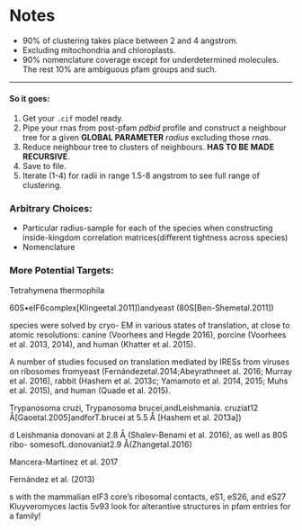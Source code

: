 


# Notes

- 90% of clustering takes place between 2 and 4 angstrom.
- Excluding  mitochondria and chloroplasts.
- 90% nomenclature coverage except for underdetermined molecules. The rest 10% are  ambiguous pfam groups and such.


___

#### So it goes:

1. Get your ```.cif``` model ready.
2. Pipe your rnas from post-pfam *pdbid* profile and construct a neighbour tree for a given **GLOBAL PARAMETER** *radius* excluding those *rna*s.
3. Reduce neighbour tree to clusters of neighbours. **HAS TO BE MADE RECURSIVE**.
4. Save to file.
5. Iterate (1-4) for radii in range 1.5-8 angstrom to see full range of clustering.



### Arbitrary Choices:

- Particular radius-sample for each of the species when constructing inside-kingdom correlation matrices(different tightness across species)
- Nomenclature

### More Potential Targets:
Tetrahymena thermophila

60S•eIF6complex[Klingeetal.2011])andyeast
(80S[Ben-Shemetal.2011])

species were solved by cryo-
EM in various states of translation, at close
to atomic resolutions: canine (Voorhees and
Hegde 2016), porcine (Voorhees et al. 2013,
2014), and human (Khatter et al. 2015).

A number of studies focused on translation
mediated by IRESs from viruses on ribosomes
fromyeast (Fernándezetal.2014;Abeyrathneet
al. 2016; Murray et al. 2016), rabbit (Hashem et
al. 2013c; Yamamoto et al. 2014, 2015; Muhs
et al. 2015), and human (Quade et al. 2015).

Trypanosoma cruzi, Trypanosoma
brucei,andLeishmania.   cruziat12 Å[Gaoetal.2005]andforT.brucei
at 5.5 Å [Hashem et al. 2013a]) 

d Leishmania donovani at 2.8 Å
(Shalev-Benami et al. 2016), as well as 80S ribo-
somesofL.donovaniat2.9 Å(Zhangetal.2016)

Mancera-Martínez
et al. 2017

Fernández et al. (2013)

s with the mammalian eIF3
core’s ribosomal contacts, eS1, eS26, and eS27
Kluyveromyces lactis 
 5v93
look for alterantive structures in pfam entries for a family!
